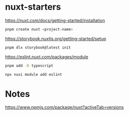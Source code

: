 # nuxt-starters

https://nuxt.com/docs/getting-started/installation

```bash
pnpm create nuxt <project-name>
```

https://storybook.nuxtjs.org/getting-started/setup
```bash
pnpm dlx storybook@latest init
```

https://eslint.nuxt.com/packages/module
```bash
pnpm add -D typescript
```
```bash
npx nuxi module add eslint
```


# Notes
https://www.npmjs.com/package/nuxt?activeTab=versions
